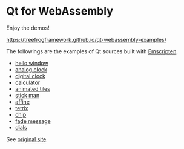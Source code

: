 Qt for WebAssembly
==================

Enjoy the demos!

https://treefrogframework.github.io/qt-webassembly-examples/

The followings are the examples of Qt sources built with [Emscripten](https://emscripten.org/).

 * [hello window](https://treefrogframework.github.io/qt-webassembly-examples/hellowindow/)
 * [analog clock](https://treefrogframework.github.io/qt-webassembly-examples/analogclock/)
 * [digital clock](https://treefrogframework.github.io/qt-webassembly-examples/digitalclock/)
 * [calculator](https://treefrogframework.github.io/qt-webassembly-examples/calculator/)
 * [animated tiles](https://treefrogframework.github.io/qt-webassembly-examples/animatedtiles/)
 * [stick man](https://treefrogframework.github.io/qt-webassembly-examples/stickman/)
 * [affine](https://treefrogframework.github.io/qt-webassembly-examples/affine/)
 * [tetrix](https://treefrogframework.github.io/qt-webassembly-examples/tetrix/)
 * [chip](https://treefrogframework.github.io/qt-webassembly-examples/chip/)
 * [fade message](https://treefrogframework.github.io/qt-webassembly-examples/fademessage/)
 * [dials](https://treefrogframework.github.io/qt-webassembly-examples/dials/)


See [original site <i class="fas fa-external-link-alt"></i>](https://doc.qt.io/qt-5/qtexamplesandtutorials.html)